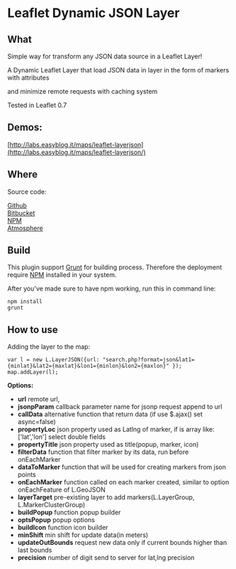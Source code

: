 Leaflet Dynamic JSON Layer
============

What
------
Simple way for transform any JSON data source in a Leaflet Layer!

A Dynamic Leaflet Layer that load JSON data in layer in the form of markers with attributes

and minimize remote requests with caching system

Tested in Leaflet 0.7


Demos:
------
[http://labs.easyblog.it/maps/leaflet-layerjson](http://labs.easyblog.it/maps/leaflet-layerjson/)


Where
------
Source code:

[Github](https://github.com/stefanocudini/leaflet-layerjson)  
[Bitbucket](https://bitbucket.org/zakis_/leaflet-layerjson)  
[NPM](https://npmjs.org/package/leaflet-layerjson)  
[Atmosphere](https://atmosphere.meteor.com/package/leaflet-layerjson)


Build
------
This plugin support [Grunt](http://gruntjs.com/) for building process.
Therefore the deployment require [NPM](https://npmjs.org/) installed in your system.

After you've made sure to have npm working, run this in command line:
```
npm install
grunt
```

How to use
------
Adding the layer to the map:

```
var l = new L.LayerJSON({url: "search.php?format=json&lat1={minlat}&lat2={maxlat}&lon1={minlon}&lon2={maxlon}" });
map.addLayer(l);
```

**Options:**
* **url** remote url,
* **jsonpParam** callback parameter name for jsonp request append to url
* **callData** alternative function that return data (if use $.ajax() set async=false)
* **propertyLoc** json property used as Latlng of marker, if is array like: ['lat','lon'] select double fields
* **propertyTitle** json property used as title(popup, marker, icon)
* **filterData** function that filter marker by its data, run before onEachMarker
* **dataToMarker** function that will be used for creating markers from json points
* **onEachMarker** function called on each marker created, similar to option onEachFeature of L.GeoJSON
* **layerTarget** pre-existing layer to add markers(L.LayerGroup, L.MarkerClusterGroup)
* **buildPopup** function popup builder
* **optsPopup** popup options
* **buildIcon** function icon builder
* **minShift** min shift for update data(in meters)
* **updateOutBounds** request new data only if current bounds higher than last bounds
* **precision** number of digit send to server for lat,lng precision
```
